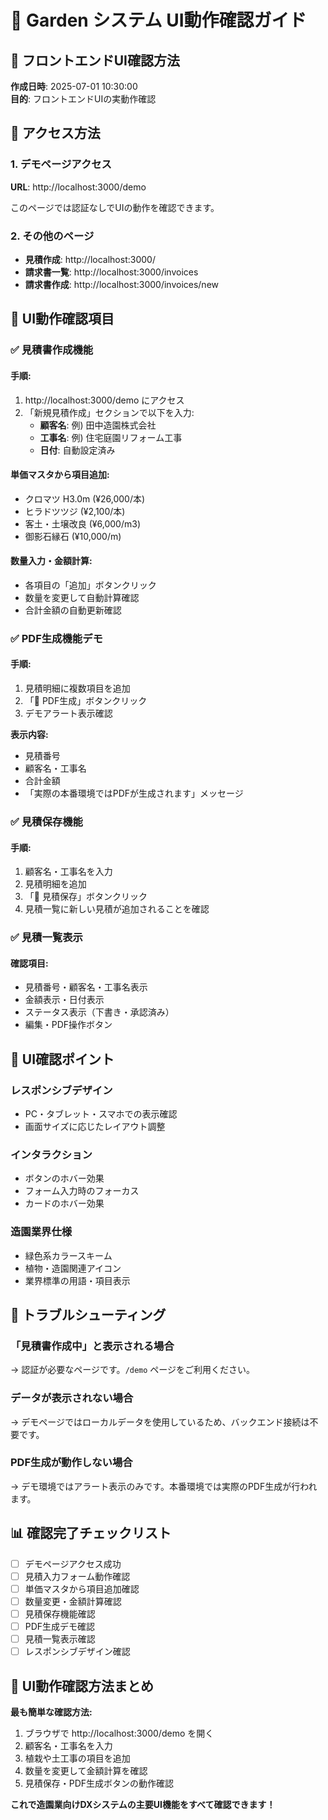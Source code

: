# 🎯 Garden システム UI動作確認ガイド

## 📱 フロントエンドUI確認方法

**作成日時**: 2025-07-01 10:30:00  
**目的**: フロントエンドUIの実動作確認  

## 🔗 アクセス方法

### 1. **デモページアクセス**
**URL**: http://localhost:3000/demo

このページでは認証なしでUIの動作を確認できます。

### 2. **その他のページ**
- **見積作成**: http://localhost:3000/ 
- **請求書一覧**: http://localhost:3000/invoices
- **請求書作成**: http://localhost:3000/invoices/new

## 🎯 UI動作確認項目

### ✅ **見積書作成機能**

#### **手順:**
1. http://localhost:3000/demo にアクセス
2. 「新規見積作成」セクションで以下を入力:
   - **顧客名**: 例) 田中造園株式会社
   - **工事名**: 例) 住宅庭園リフォーム工事
   - **日付**: 自動設定済み

#### **単価マスタから項目追加:**
- クロマツ H3.0m (¥26,000/本)
- ヒラドツツジ (¥2,100/本)
- 客土・土壌改良 (¥6,000/m3)
- 御影石縁石 (¥10,000/m)

#### **数量入力・金額計算:**
- 各項目の「追加」ボタンクリック
- 数量を変更して自動計算確認
- 合計金額の自動更新確認

### ✅ **PDF生成機能デモ**

#### **手順:**
1. 見積明細に複数項目を追加
2. 「📄 PDF生成」ボタンクリック
3. デモアラート表示確認

**表示内容:**
- 見積番号
- 顧客名・工事名
- 合計金額
- 「実際の本番環境ではPDFが生成されます」メッセージ

### ✅ **見積保存機能**

#### **手順:**
1. 顧客名・工事名を入力
2. 見積明細を追加
3. 「💾 見積保存」ボタンクリック
4. 見積一覧に新しい見積が追加されることを確認

### ✅ **見積一覧表示**

#### **確認項目:**
- 見積番号・顧客名・工事名表示
- 金額表示・日付表示
- ステータス表示（下書き・承認済み）
- 編集・PDF操作ボタン

## 🎨 UI確認ポイント

### **レスポンシブデザイン**
- PC・タブレット・スマホでの表示確認
- 画面サイズに応じたレイアウト調整

### **インタラクション**
- ボタンのホバー効果
- フォーム入力時のフォーカス
- カードのホバー効果

### **造園業界仕様**
- 緑色系カラースキーム
- 植物・造園関連アイコン
- 業界標準の用語・項目表示

## 🔧 トラブルシューティング

### **「見積書作成中」と表示される場合**
→ 認証が必要なページです。`/demo` ページをご利用ください。

### **データが表示されない場合**
→ デモページではローカルデータを使用しているため、バックエンド接続は不要です。

### **PDF生成が動作しない場合**
→ デモ環境ではアラート表示のみです。本番環境では実際のPDF生成が行われます。

## 📊 確認完了チェックリスト

- [ ] デモページアクセス成功
- [ ] 見積入力フォーム動作確認
- [ ] 単価マスタから項目追加確認
- [ ] 数量変更・金額計算確認
- [ ] 見積保存機能確認
- [ ] PDF生成デモ確認
- [ ] 見積一覧表示確認
- [ ] レスポンシブデザイン確認

## 🎉 UI動作確認方法まとめ

**最も簡単な確認方法:**
1. ブラウザで http://localhost:3000/demo を開く
2. 顧客名・工事名を入力
3. 植栽や土工事の項目を追加
4. 数量を変更して金額計算を確認
5. 見積保存・PDF生成ボタンの動作確認

**これで造園業向けDXシステムの主要UI機能をすべて確認できます！**